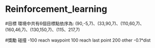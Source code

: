 # Reinforcement_learning

#目標
環境中共有6個目標點依序為:
(90,-5,7)、(33,90,7)、(110,60,7)、(160,46,7)、(130,150,7)、(115、217,7)

#獎勵
碰撞                -100
reach waypoint      100
reach last point    200
other               -0.1*dist
